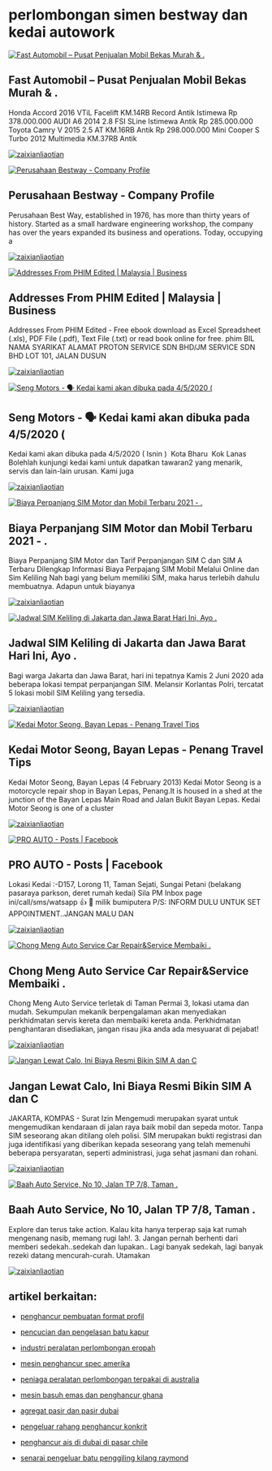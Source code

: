 # perlombongan simen bestway dan kedai autowork
<a href="https://mnn.zoosnet.net/LR/Chatpre.aspx?id=MNN94995150&p=https://topgrinding.com/" target="_blank">![Fast Automobil – Pusat Penjualan Mobil Bekas Murah & .](https://github.com/technlg/images/blob/main/1.jpg)</a>
## Fast Automobil – Pusat Penjualan Mobil Bekas Murah & .
Honda Accord 2016 VTiL Facelift KM.14RB Record Antik Istimewa Rp 378.000.000 AUDI A6 2014 2.8 FSI SLine Istimewa Antik Rp 285.000.000 Toyota Camry V 2015 2.5 AT KM.16RB Antik Rp 298.000.000 Mini Cooper S Turbo 2012 Multimedia KM.37RB Antik
<a href="https://mnn.zoosnet.net/LR/Chatpre.aspx?id=MNN94995150&p=https://topgrinding.com/" target="_blank"><img src="https://github.com/technlg/images/raw/main/chat11.jpg" alt="zaixianliaotian"/></a><a href="//whatsapp.shibangsoft.com/WhatsApp.php" ><img src="https://github.com/technlg/images/raw/main/chat11.png" alt=""></a>
<a href="https://mnn.zoosnet.net/LR/Chatpre.aspx?id=MNN94995150&p=https://topgrinding.com/" target="_blank">![Perusahaan Bestway - Company Profile](https://github.com/technlg/images/blob/main/49.jpg)</a>
## Perusahaan Bestway - Company Profile
Perusahaan Best Way, established in 1976, has more than thirty years of history. Started as a small hardware engineering workshop, the company has over the years expanded its business and operations. Today, occupying a 
<a href="https://mnn.zoosnet.net/LR/Chatpre.aspx?id=MNN94995150&p=https://topgrinding.com/" target="_blank"><img src="https://github.com/technlg/images/raw/main/chat11.jpg" alt="zaixianliaotian"/></a><a href="//whatsapp.shibangsoft.com/WhatsApp.php" ><img src="https://github.com/technlg/images/raw/main/chat11.png" alt=""></a>
<a href="https://mnn.zoosnet.net/LR/Chatpre.aspx?id=MNN94995150&p=https://topgrinding.com/" target="_blank">![Addresses From PHIM Edited | Malaysia | Business](https://github.com/technlg/images/blob/main/53.jpg)</a>
## Addresses From PHIM Edited | Malaysia | Business
Addresses From PHIM Edited - Free ebook download as Excel Spreadsheet (.xls), PDF File (.pdf), Text File (.txt) or read book online for free. phim BIL NAMA SYARIKAT ALAMAT PROTON SERVICE SDN BHD/JM SERVICE SDN BHD LOT 101, JALAN DUSUN
<a href="https://mnn.zoosnet.net/LR/Chatpre.aspx?id=MNN94995150&p=https://topgrinding.com/" target="_blank"><img src="https://github.com/technlg/images/raw/main/chat11.jpg" alt="zaixianliaotian"/></a><a href="//whatsapp.shibangsoft.com/WhatsApp.php" ><img src="https://github.com/technlg/images/raw/main/chat11.png" alt=""></a>
<a href="https://mnn.zoosnet.net/LR/Chatpre.aspx?id=MNN94995150&p=https://topgrinding.com/" target="_blank">![Seng Motors - 🗣 Kedai kami akan dibuka pada 4/5/2020 (](https://github.com/technlg/images/blob/main/66.jpg)</a>
## Seng Motors - 🗣 Kedai kami akan dibuka pada 4/5/2020 (
Kedai kami akan dibuka pada 4/5/2020 ( Isnin ) ️ Kota Bharu ️ Kok Lanas Bolehlah kunjungi kedai kami untuk dapatkan tawaran2 yang menarik, servis dan lain-lain urusan. Kami juga
<a href="https://mnn.zoosnet.net/LR/Chatpre.aspx?id=MNN94995150&p=https://topgrinding.com/" target="_blank"><img src="https://github.com/technlg/images/raw/main/chat11.jpg" alt="zaixianliaotian"/></a><a href="//whatsapp.shibangsoft.com/WhatsApp.php" ><img src="https://github.com/technlg/images/raw/main/chat11.png" alt=""></a>
<a href="https://mnn.zoosnet.net/LR/Chatpre.aspx?id=MNN94995150&p=https://topgrinding.com/" target="_blank">![Biaya Perpanjang SIM Motor dan Mobil Terbaru 2021 - .](https://github.com/technlg/images/blob/main/12.jpg)</a>
## Biaya Perpanjang SIM Motor dan Mobil Terbaru 2021 - .
Biaya Perpanjang SIM Motor dan Tarif Perpanjangan SIM C dan SIM A Terbaru Dilengkap Informasi Biaya Perpajang SIM Mobil Melalui Online dan Sim Keliling Nah bagi yang belum memiliki SIM, maka harus terlebih dahulu membuatnya. Adapun untuk biayanya 
<a href="https://mnn.zoosnet.net/LR/Chatpre.aspx?id=MNN94995150&p=https://topgrinding.com/" target="_blank"><img src="https://github.com/technlg/images/raw/main/chat11.jpg" alt="zaixianliaotian"/></a><a href="//whatsapp.shibangsoft.com/WhatsApp.php" ><img src="https://github.com/technlg/images/raw/main/chat11.png" alt=""></a>
<a href="https://mnn.zoosnet.net/LR/Chatpre.aspx?id=MNN94995150&p=https://topgrinding.com/" target="_blank">![Jadwal SIM Keliling di Jakarta dan Jawa Barat Hari Ini, Ayo .](https://github.com/technlg/images/blob/main/36.jpg)</a>
## Jadwal SIM Keliling di Jakarta dan Jawa Barat Hari Ini, Ayo .
Bagi warga Jakarta dan Jawa Barat, hari ini tepatnya Kamis 2 Juni 2020 ada beberapa lokasi tempat perpanjangan SIM. Melansir Korlantas Polri, tercatat 5 lokasi mobil SIM Keliling yang tersedia.
<a href="https://mnn.zoosnet.net/LR/Chatpre.aspx?id=MNN94995150&p=https://topgrinding.com/" target="_blank"><img src="https://github.com/technlg/images/raw/main/chat11.jpg" alt="zaixianliaotian"/></a><a href="//whatsapp.shibangsoft.com/WhatsApp.php" ><img src="https://github.com/technlg/images/raw/main/chat11.png" alt=""></a>
<a href="https://mnn.zoosnet.net/LR/Chatpre.aspx?id=MNN94995150&p=https://topgrinding.com/" target="_blank">![Kedai Motor Seong, Bayan Lepas - Penang Travel Tips](https://github.com/technlg/images/blob/main/46.jpg)</a>
## Kedai Motor Seong, Bayan Lepas - Penang Travel Tips
Kedai Motor Seong, Bayan Lepas (4 February 2013) Kedai Motor Seong is a motorcycle repair shop in Bayan Lepas, Penang.It is housed in a shed at the junction of the Bayan Lepas Main Road and Jalan Bukit Bayan Lepas. Kedai Motor Seong is one of a cluster 
<a href="https://mnn.zoosnet.net/LR/Chatpre.aspx?id=MNN94995150&p=https://topgrinding.com/" target="_blank"><img src="https://github.com/technlg/images/raw/main/chat11.jpg" alt="zaixianliaotian"/></a><a href="//whatsapp.shibangsoft.com/WhatsApp.php" ><img src="https://github.com/technlg/images/raw/main/chat11.png" alt=""></a>
<a href="https://mnn.zoosnet.net/LR/Chatpre.aspx?id=MNN94995150&p=https://topgrinding.com/" target="_blank">![PRO AUTO - Posts | Facebook](https://github.com/technlg/images/blob/main/65.jpg)</a>
## PRO AUTO - Posts | Facebook
Lokasi Kedai :-D157, Lorong 11, Taman Sejati, Sungai Petani (belakang pasaraya parkson, deret rumah kedai) Sila PM Inbox page ini/call/sms/watsapp 👍 💯 milik bumiputera P/S: INFORM DULU UNTUK SET APPOINTMENT..JANGAN MALU DAN
<a href="https://mnn.zoosnet.net/LR/Chatpre.aspx?id=MNN94995150&p=https://topgrinding.com/" target="_blank"><img src="https://github.com/technlg/images/raw/main/chat11.jpg" alt="zaixianliaotian"/></a><a href="//whatsapp.shibangsoft.com/WhatsApp.php" ><img src="https://github.com/technlg/images/raw/main/chat11.png" alt=""></a>
<a href="https://mnn.zoosnet.net/LR/Chatpre.aspx?id=MNN94995150&p=https://topgrinding.com/" target="_blank">![Chong Meng Auto Service Car Repair&Service Membaiki .](https://github.com/technlg/images/blob/main/58.jpg)</a>
## Chong Meng Auto Service Car Repair&Service Membaiki .
Chong Meng Auto Service terletak di Taman Permai 3, lokasi utama dan mudah. Sekumpulan mekanik berpengalaman akan menyediakan perkhidmatan servis kereta dan membaiki kereta anda. Perkhidmatan penghantaran disediakan, jangan risau jika anda ada mesyuarat di pejabat!
<a href="https://mnn.zoosnet.net/LR/Chatpre.aspx?id=MNN94995150&p=https://topgrinding.com/" target="_blank"><img src="https://github.com/technlg/images/raw/main/chat11.jpg" alt="zaixianliaotian"/></a><a href="//whatsapp.shibangsoft.com/WhatsApp.php" ><img src="https://github.com/technlg/images/raw/main/chat11.png" alt=""></a>
<a href="https://mnn.zoosnet.net/LR/Chatpre.aspx?id=MNN94995150&p=https://topgrinding.com/" target="_blank">![Jangan Lewat Calo, Ini Biaya Resmi Bikin SIM A dan C](https://github.com/technlg/images/blob/main/17.jpg)</a>
## Jangan Lewat Calo, Ini Biaya Resmi Bikin SIM A dan C
JAKARTA, KOMPAS - Surat Izin Mengemudi merupakan syarat untuk mengemudikan kendaraan di jalan raya baik mobil dan sepeda motor. Tanpa SIM seseorang akan ditilang oleh polisi. SIM merupakan bukti registrasi dan juga identifikasi yang diberikan kepada seseorang yang telah memenuhi beberapa persyaratan, seperti administrasi, juga sehat jasmani dan rohani.
<a href="https://mnn.zoosnet.net/LR/Chatpre.aspx?id=MNN94995150&p=https://topgrinding.com/" target="_blank"><img src="https://github.com/technlg/images/raw/main/chat11.jpg" alt="zaixianliaotian"/></a><a href="//whatsapp.shibangsoft.com/WhatsApp.php" ><img src="https://github.com/technlg/images/raw/main/chat11.png" alt=""></a>
<a href="https://mnn.zoosnet.net/LR/Chatpre.aspx?id=MNN94995150&p=https://topgrinding.com/" target="_blank">![Baah Auto Service, No 10, Jalan TP 7/8, Taman .](https://github.com/technlg/images/blob/main/50.jpg)</a>
## Baah Auto Service, No 10, Jalan TP 7/8, Taman .
Explore dan terus take action. Kalau kita hanya terperap saja kat rumah mengenang nasib, memang rugi lah!. 3. Jangan pernah berhenti dari memberi sedekah..sedekah dan lupakan.. Lagi banyak sedekah, lagi banyak rezeki datang mencurah-curah. Utamakan
<a href="https://mnn.zoosnet.net/LR/Chatpre.aspx?id=MNN94995150&p=https://topgrinding.com/" target="_blank"><img src="https://github.com/technlg/images/raw/main/chat11.jpg" alt="zaixianliaotian"/></a><a href="//whatsapp.shibangsoft.com/WhatsApp.php" ><img src="https://github.com/technlg/images/raw/main/chat11.png" alt=""></a>
## artikel berkaitan:
* [penghancur pembuatan format profil](penghancur%20pembuatan%20format%20profil.md)
* [pencucian dan pengelasan batu kapur](pencucian%20dan%20pengelasan%20batu%20kapur.md)
* [industri peralatan perlombongan eropah](industri%20peralatan%20perlombongan%20eropah.md)
* [mesin penghancur spec amerika](mesin%20penghancur%20spec%20amerika.md)
* [peniaga peralatan perlombongan terpakai di australia](peniaga%20peralatan%20perlombongan%20terpakai%20di%20australia.md)
* [mesin basuh emas dan penghancur ghana](mesin%20basuh%20emas%20dan%20penghancur%20ghana.md)
* [agregat pasir dan pasir dubai](agregat%20pasir%20dan%20pasir%20dubai.md)
* [pengeluar rahang penghancur konkrit](pengeluar%20rahang%20penghancur%20konkrit.md)
* [penghancur ais di dubai di pasar chile](penghancur%20ais%20di%20dubai%20di%20pasar%20chile.md)
* [senarai pengeluar batu penggiling kilang raymond](senarai%20pengeluar%20batu%20penggiling%20kilang%20raymond.md)
